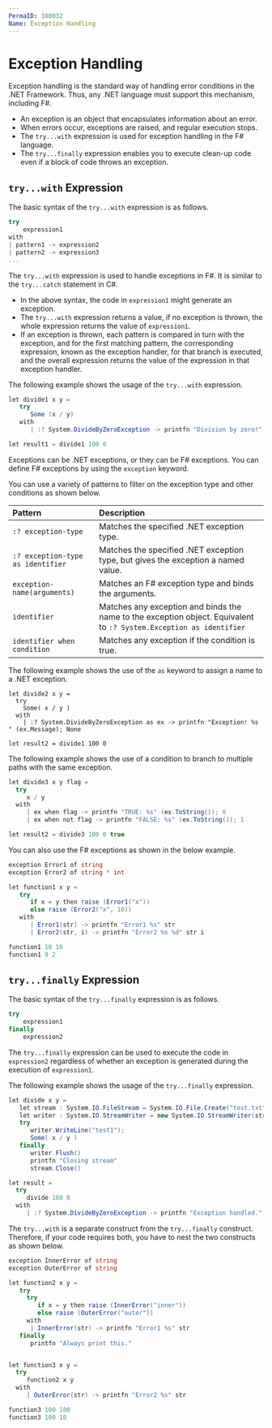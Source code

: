 ```yaml
---
PermaID: 100032
Name: Exception Handling
---
```


# Exception Handling

Exception handling is the standard way of handling error conditions in the .NET Framework. Thus, any .NET language must support this mechanism, including F#. 

 - An exception is an object that encapsulates information about an error. 
 - When errors occur, exceptions are raised, and regular execution stops. 
 - The `try...with` expression is used for exception handling in the F# language.
 - The `try...finally` expression enables you to execute clean-up code even if a block of code throws an exception.

## `try...with` Expression

The basic syntax of the `try...with` expression is as follows.

```csharp
try
    expression1
with
| pattern1 -> expression2
| pattern2 -> expression3
...
```

The `try...with` expression is used to handle exceptions in F#. It is similar to the `try...catch` statement in C#.

 - In the above syntax, the code in `expression1` might generate an exception. 
 - The `try...with` expression returns a value, if no exception is thrown, the whole expression returns the value of `expression1`. 
 - If an exception is thrown, each pattern is compared in turn with the exception, and for the first matching pattern, the corresponding expression, known as the exception handler, for that branch is executed, and the overall expression returns the value of the expression in that exception handler.

The following example shows the usage of the `try...with` expression.

```csharp
let divide1 x y =
   try
      Some (x / y)
   with
      | :? System.DivideByZeroException -> printfn "Division by zero!"; None

let result1 = divide1 100 0
```

Exceptions can be .NET exceptions, or they can be F# exceptions. You can define F# exceptions by using the `exception` keyword.

You can use a variety of patterns to filter on the exception type and other conditions as shown below.

| Pattern               | Description                                                                                |
| :---------------------| :------------------------------------------------------------------------------------------|
| `:? exception-type` | Matches the specified .NET exception type.                                                 |
| `:? exception-type as identifier` | Matches the specified .NET exception type, but gives the exception a named value. |
| `exception-name(arguments)` | Matches an F# exception type and binds the arguments.                             |
| `identifier`         | Matches any exception and binds the name to the exception object. Equivalent to `:? System.Exception as identifier` |
| `identifier when condition` | Matches any exception if the condition is true. |

The following example shows the use of the `as` keyword to assign a name to a .NET exception.

```csahrp
let divide2 x y =
  try
    Some( x / y )
  with
    | :? System.DivideByZeroException as ex -> printfn "Exception! %s " (ex.Message); None

let result2 = divide1 100 0
```

The following example shows the use of a condition to branch to multiple paths with the same exception.

```csharp
let divide3 x y flag =
  try
     x / y
  with
     | ex when flag -> printfn "TRUE: %s" (ex.ToString()); 0
     | ex when not flag -> printfn "FALSE: %s" (ex.ToString()); 1

let result2 = divide3 100 0 true
```

You can also use the F# exceptions as shown in the below example.

```csharp
exception Error1 of string
exception Error2 of string * int

let function1 x y =
   try
      if x = y then raise (Error1("x"))
      else raise (Error2("x", 10))
   with
      | Error1(str) -> printfn "Error1 %s" str
      | Error2(str, i) -> printfn "Error2 %s %d" str i

function1 10 10
function1 9 2
```

## `try...finally` Expression

The basic syntax of the `try...finally` expression is as follows.

```csharp
try
    expression1
finally
    expression2
```

The `try...finally` expression can be used to execute the code in `expression2` regardless of whether an exception is generated during the execution of `expression1`.

The following example shows the usage of the `try...finally` expression.

```csharp
let divide x y =
   let stream : System.IO.FileStream = System.IO.File.Create("test.txt")
   let writer : System.IO.StreamWriter = new System.IO.StreamWriter(stream)
   try
      writer.WriteLine("test1");
      Some( x / y )
   finally
      writer.Flush()
      printfn "Closing stream"
      stream.Close()

let result =
  try
     divide 100 0
  with
     | :? System.DivideByZeroException -> printfn "Exception handled."; None
```

The `try...with` is a separate construct from the `try...finally` construct. Therefore, if your code requires both, you have to nest the two constructs as shown below.

```csharp
exception InnerError of string
exception OuterError of string

let function2 x y =
   try
     try
        if x = y then raise (InnerError("inner"))
        else raise (OuterError("outer"))
     with
      | InnerError(str) -> printfn "Error1 %s" str
   finally
      printfn "Always print this."


let function3 x y =
  try
     function2 x y
  with
     | OuterError(str) -> printfn "Error2 %s" str

function3 100 100
function3 100 10
```
